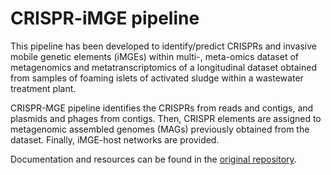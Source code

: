 # CRISPR-iMGE pipeline
This pipeline has been developed to identify/predict CRISPRs and invasive mobile genetic elements (iMGEs) within multi-, meta-omics dataset of metagenomics and metatranscriptomics of a longitudinal dataset obtained from samples of foaming islets of activated sludge within a wastewater treatment plant. 

CRISPR-MGE pipeline identifies the CRISPRs from reads and contigs, and plasmids and phages from contigs. Then, CRISPR elements are assigned to metagenomic assembled genomes (MAGs) previously obtained from the dataset. Finally, iMGE-host networks are provided.

Documentation and resources can be found in the [original repository](https://git-r3lab.uni.lu/susana.martinez/LAO_multiomics_CRISPR_iMGEs).

